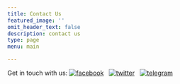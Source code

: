 ```yaml
---
title: Contact Us
featured_image: ''
omit_header_text: false
description: contact us
type: page
menu: main

---
```



Get in touch with us:
    [![facebook](/images/social/facebook.png)](https://www.facebook.com/BeltronDEO2019/)  &nbsp;
  [![twitter](/images/social/twitter.png)](https://twitter.com/beltrondeo2020/) &nbsp;
  [![telegram](/images/social/telegram.png)](https://t.me/joinchat/QF2Krllj-K6sxc5T7p8HQg)


